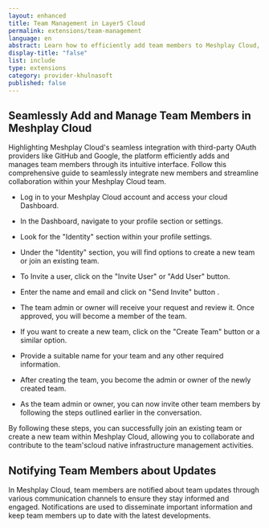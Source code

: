 ```yaml
---
layout: enhanced
title: Team Management in Layer5 Cloud
permalink: extensions/team-management
language: en
abstract: Learn how to efficiently add team members to Meshplay Cloud, assign roles and permissions, and facilitate collaboration within the platform.
display-title: "false"
list: include
type: extensions
category: provider-khulnasoft
published: false
---
```


## Seamlessly Add and Manage Team Members in Meshplay Cloud


Highlighting Meshplay Cloud's seamless integration with third-party OAuth providers like GitHub and Google, the platform efficiently adds and manages team members through its intuitive interface. Follow this comprehensive guide to seamlessly integrate new members and streamline collaboration within your Meshplay Cloud team.

* Log in to your Meshplay Cloud account and access your cloud Dashboard.

* In the Dashboard, navigate to your profile section or settings.

* Look for the "Identity" section within your profile settings.

* Under the "Identity" section, you will find options to create a new team or join an existing team.

* To Invite a user, click on the "Invite User" or "Add User" button.

* Enter the name and email and click on "Send Invite" button .

* The team admin or owner will receive your request and review it. Once approved, you will become a member of the team.

* If you want to create a new team, click on the "Create Team" button or a similar option.

* Provide a suitable name for your team and any other required information.

* After creating the team, you become the admin or owner of the newly created team.

* As the team admin or owner, you can now invite other team members by following the steps outlined earlier in the conversation.

By following these steps, you can successfully join an existing team or create a new team within Meshplay Cloud, allowing you to collaborate and contribute to the team'scloud native infrastructure management activities.

## Notifying Team Members about Updates

In Meshplay Cloud, team members are notified about team updates through various communication channels to ensure they stay informed and engaged. Notifications are used to disseminate important information and keep team members up to date with the latest developments.
